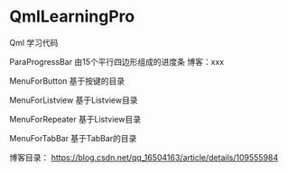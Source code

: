 # QmlLearningPro
Qml 学习代码

ParaProgressBar  由15个平行四边形组成的进度条
博客：xxx

MenuForButton 基于按键的目录

MenuForListview 基于Listview目录

MenuForRepeater 基于Listview目录

MenuForTabBar 基于TabBar的目录

博客目录： https://blog.csdn.net/qq_16504163/article/details/109555984

